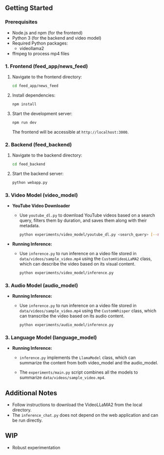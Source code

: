 
## Getting Started

### Prerequisites

-   Node.js and npm (for the frontend)
-   Python 3 (for the backend and video model)
-   Required Python packages:
    -   videollama2
-   ffmpeg to process mp4 files

### 1. Frontend (feed\_app/news\_feed)

1. Navigate to the frontend directory:

    ```bash
    cd feed_app/news_feed
    ```

2. Install dependencies:

    ```bash
    npm install
    ```

3. Start the development server:

    ```bash
    npm run dev
    ```

    The frontend will be accessible at `http://localhost:3000`.

### 2. Backend (feed\_backend)

1. Navigate to the backend directory:

    ```bash
    cd feed_backend
    ```

2. Start the backend server:

    ```bash
    python webapp.py
    ```

### 3. Video Model (video\_model)

-   **YouTube Video Downloader**

    - Use `youtube_dl.py` to download YouTube videos based on a search query, filters them by duration, and saves them along with their metadata.

        ```bash
        python experiments/video_model/youtube_dl.py <search_query> [--max_duration] [--max_videos] [--output_dir]
        ```

-   **Running Inference:**

    -   Use `inference.py` to run inference on a video file stored in `data/videos/sample_video.mp4` using the `CustomVideoLLaMA2` class, which can describe the video based on its visual content.
        ```bash
        python experiments/video_model/inference.py
        ```

### 3. Audio Model (audio\_model)

-   **Running Inference:**

    -   Use `inference.py` to run inference on a video file stored in `data/videos/sample_video.mp4` using the `CustomWhisper` class, which can transcribe the video based on its audio content.
        ```bash
        python experiments/audio_model/inference.py
        ```

### 3. Language Model (language\_model)

-   **Running Inference:**

    -   `inference.py` implements the `LlamaModel` class, which can summarize the content from both video_model and the audio_model.

    - The `experiments/main.py` script combines all the models to summarize `data/videos/sample_video.mp4`.

## Additional Notes

-   Follow instructions to download the VideoLLaMA2 from the local directory.
-   The `inference_chat.py` does not depend on the web application and can be run directly.

## WIP

-   Robust experimentation